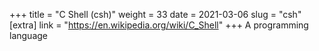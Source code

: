 +++
title = "C Shell (csh)"
weight = 33
date = 2021-03-06
slug = "csh"
[extra]
link = "https://en.wikipedia.org/wiki/C_Shell"
+++
A programming language

